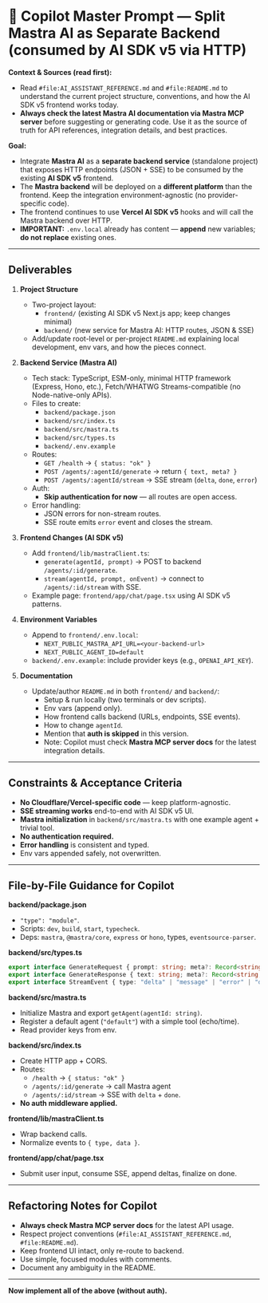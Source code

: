 # 🚀 Copilot Master Prompt — Split Mastra AI as Separate Backend (consumed by AI SDK v5 via HTTP)

**Context & Sources (read first):**

* Read `#file:AI_ASSISTANT_REFERENCE.md` and `#file:README.md` to understand the current project structure, conventions, and how the AI SDK v5 frontend works today.
* **Always check the latest Mastra AI documentation via Mastra MCP server** before suggesting or generating code. Use it as the source of truth for API references, integration details, and best practices.

**Goal:**

* Integrate **Mastra AI** as a **separate backend service** (standalone project) that exposes HTTP endpoints (JSON + SSE) to be consumed by the existing **AI SDK v5** frontend.
* The **Mastra backend** will be deployed on a **different platform** than the frontend. Keep the integration environment-agnostic (no provider-specific code).
* The frontend continues to use **Vercel AI SDK v5** hooks and will call the Mastra backend over HTTP.
* **IMPORTANT:** `.env.local` already has content — **append** new variables; **do not replace** existing ones.

---

## Deliverables

1. **Project Structure**

   * Two-project layout:
     * `frontend/` (existing AI SDK v5 Next.js app; keep changes minimal)
     * `backend/` (new service for Mastra AI: HTTP routes, JSON & SSE)
   * Add/update root-level or per-project `README.md` explaining local development, env vars, and how the pieces connect.

2. **Backend Service (Mastra AI)**

   * Tech stack: TypeScript, ESM-only, minimal HTTP framework (Express, Hono, etc.), Fetch/WHATWG Streams-compatible (no Node-native-only APIs).
   * Files to create:
     * `backend/package.json`
     * `backend/src/index.ts`
     * `backend/src/mastra.ts`
     * `backend/src/types.ts`
     * `backend/.env.example`
   * Routes:
     * `GET /health` → `{ status: "ok" }`
     * `POST /agents/:agentId/generate` → return `{ text, meta? }`
     * `POST /agents/:agentId/stream` → SSE stream (`delta`, `done`, `error`)
   * Auth:
     * **Skip authentication for now** — all routes are open access.
   * Error handling:
     * JSON errors for non-stream routes.
     * SSE route emits `error` event and closes the stream.

3. **Frontend Changes (AI SDK v5)**

   * Add `frontend/lib/mastraClient.ts`:
     * `generate(agentId, prompt)` → POST to backend `/agents/:id/generate`.
     * `stream(agentId, prompt, onEvent)` → connect to `/agents/:id/stream` with SSE.
   * Example page: `frontend/app/chat/page.tsx` using AI SDK v5 patterns.

4. **Environment Variables**

   * Append to `frontend/.env.local`:
     * `NEXT_PUBLIC_MASTRA_API_URL=<your-backend-url>`
     * `NEXT_PUBLIC_AGENT_ID=default`
   * `backend/.env.example`: include provider keys (e.g., `OPENAI_API_KEY`).

5. **Documentation**

   * Update/author `README.md` in both `frontend/` and `backend/`:
     * Setup & run locally (two terminals or dev scripts).
     * Env vars (append only).
     * How frontend calls backend (URLs, endpoints, SSE events).
     * How to change `agentId`.
     * Mention that **auth is skipped** in this version.
     * Note: Copilot must check **Mastra MCP server docs** for the latest integration details.

---

## Constraints & Acceptance Criteria

* **No Cloudflare/Vercel-specific code** — keep platform-agnostic.
* **SSE streaming works** end-to-end with AI SDK v5 UI.
* **Mastra initialization** in `backend/src/mastra.ts` with one example agent + trivial tool.
* **No authentication required.**
* **Error handling** is consistent and typed.
* Env vars appended safely, not overwritten.

---

## File-by-File Guidance for Copilot

**backend/package.json**

* `"type": "module"`.
* Scripts: `dev`, `build`, `start`, `typecheck`.
* Deps: `mastra`, `@mastra/core`, `express` or `hono`, types, `eventsource-parser`.

**backend/src/types.ts**

```ts
export interface GenerateRequest { prompt: string; meta?: Record<string, any>; }
export interface GenerateResponse { text: string; meta?: Record<string, any>; }
export interface StreamEvent { type: "delta" | "message" | "error" | "done"; data?: any; }
```

**backend/src/mastra.ts**

* Initialize Mastra and export `getAgent(agentId: string)`.
* Register a default agent (`"default"`) with a simple tool (echo/time).
* Read provider keys from env.

**backend/src/index.ts**

* Create HTTP app + CORS.
* Routes:
  * `/health` → `{ status: "ok" }`
  * `/agents/:id/generate` → call Mastra agent
  * `/agents/:id/stream` → SSE with `delta` + `done`.
* **No auth middleware applied.**

**frontend/lib/mastraClient.ts**

* Wrap backend calls.
* Normalize events to `{ type, data }`.

**frontend/app/chat/page.tsx**

* Submit user input, consume SSE, append deltas, finalize on done.

---

## Refactoring Notes for Copilot

* **Always check Mastra MCP server docs** for the latest API usage.
* Respect project conventions (`#file:AI_ASSISTANT_REFERENCE.md`, `#file:README.md`).
* Keep frontend UI intact, only re-route to backend.
* Use simple, focused modules with comments.
* Document any ambiguity in the README.

---

**Now implement all of the above (without auth).**
